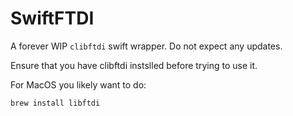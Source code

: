 # SwiftFTDI

A forever WIP `clibftdi` swift wrapper. Do not expect any updates.

Ensure that you have clibftdi instslled before trying to use it.

For MacOS you likely want to do: 
```
brew install libftdi
``` 
